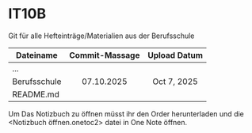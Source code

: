 # IT10B
Git für alle Hefteinträge/Materialien aus der Berufsschule

| Dateiname    | Commit-Massage | Upload Datum |
|--------------|:--------------:|:------------:|
| ...          |                |              |
| Berufsschule | 07.10.2025     | Oct 7, 2025  |
| README.md    |                |              |


Um Das Notizbuch zu öffnen müsst ihr den Order herunterladen und die <Notizbuch öffnen.onetoc2> datei in One Note öffnen.
